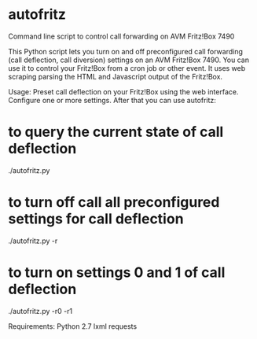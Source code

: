 autofritz
=========

Command line script to control call forwarding on AVM Fritz!Box 7490

This Python script lets you turn on and off preconfigured call forwarding (call deflection, call diversion) settings
on an AVM Fritz!Box 7490. You can use it to control your Fritz!Box from a cron job or other event.
It uses web scraping parsing the HTML and Javascript output of the Fritz!Box.

Usage:
Preset call deflection on your Fritz!Box using the web interface. Configure one or more settings.
After that you can use autofritz:

# to query the current state of call deflection
./autofritz.py

# to turn off call all preconfigured settings for call deflection
./autofritz.py -r

# to turn on settings 0 and 1 of call deflection
./autofritz.py -r0 -r1


Requirements:
Python 2.7
lxml
requests

